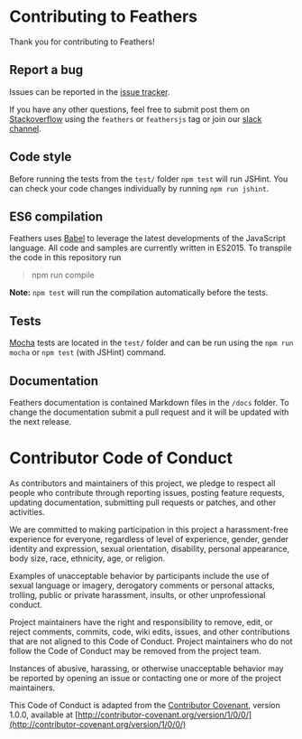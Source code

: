 # Contributing to Feathers

Thank you for contributing to Feathers!

## Report a bug

Issues can be reported in the [issue tracker](https://github.com/feathersjs/feathers/issues).

If you have any other questions, feel free to submit post them on [Stackoverflow](http://stackoverflow.com) using the `feathers` or `feathersjs` tag or join our [slack channel](http://slack.feathersjs.com).

## Code style

Before running the tests from the `test/` folder `npm test` will run JSHint. You can check your code changes individually by running `npm run jshint`.

## ES6 compilation

Feathers uses [Babel](https://babeljs.io/) to leverage the latest developments of the JavaScript language. All code and samples are currently written in ES2015. To transpile the code in this repository run

> npm run compile

__Note:__ `npm test` will run the compilation automatically before the tests.

## Tests

[Mocha](http://mochajs.org/) tests are located in the `test/` folder and can be run using the `npm run mocha` or `npm test` (with JSHint) command.

## Documentation

Feathers documentation is contained Markdown files in the `/docs` folder. To change the documentation submit a pull request and it will be updated with the next release.

# Contributor Code of Conduct

As contributors and maintainers of this project, we pledge to respect all people who contribute through reporting issues, posting feature requests, updating documentation, submitting pull requests or patches, and other activities.

We are committed to making participation in this project a harassment-free experience for everyone, regardless of level of experience, gender, gender identity and expression, sexual orientation, disability, personal appearance, body size, race, ethnicity, age, or religion.

Examples of unacceptable behavior by participants include the use of sexual language or imagery, derogatory comments or personal attacks, trolling, public or private harassment, insults, or other unprofessional conduct.

Project maintainers have the right and responsibility to remove, edit, or reject comments, commits, code, wiki edits, issues, and other contributions that are not aligned to this Code of Conduct. Project maintainers who do not follow the Code of Conduct may be removed from the project team.

Instances of abusive, harassing, or otherwise unacceptable behavior may be reported by opening an issue or contacting one or more of the project maintainers.

This Code of Conduct is adapted from the [Contributor Covenant](http://contributor-covenant.org), version 1.0.0, available at [http://contributor-covenant.org/version/1/0/0/](http://contributor-covenant.org/version/1/0/0/)
